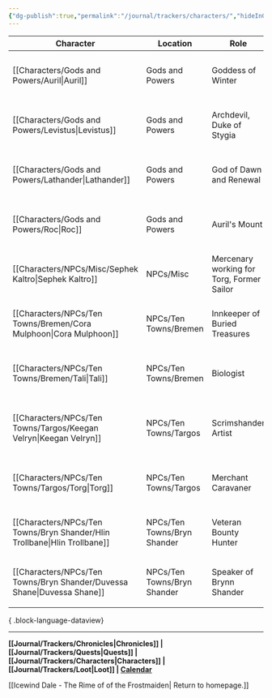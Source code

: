 ```yaml
---
{"dg-publish":true,"permalink":"/journal/trackers/characters/","hideInGraph":true}
---
```


| Character                                                                    | Location                    | Role                                      | Species    | Age          | Gender         | Descriptors                                                         |
| ---------------------------------------------------------------------------- | --------------------------- | ----------------------------------------- | ---------- | ------------ | -------------- | ------------------------------------------------------------------- |
| [[Characters/Gods and Powers/Auril\|Auril]]                               | Gods and Powers             | Goddess of Winter                         | God        | Ageless      | Woman          | <ul><li>Isolated</li><li>Cruel</li><li>Enduring</li></ul>           |
| [[Characters/Gods and Powers/Levistus\|Levistus]]                         | Gods and Powers             | Archdevil, Duke of Stygia                 | Fiend      | Ancient      | Male           | <ul><li>Treacherous</li><li>Debonair</li><li>Evil</li></ul>         |
| [[Characters/Gods and Powers/Lathander\|Lathander]]                       | Gods and Powers             | God of Dawn and Renewal                   | God        | Ageless      | Male           | <ul><li>Benevolent</li><li>Mirthful</li><li>Steadfast</li></ul>     |
| [[Characters/Gods and Powers/Roc\|Roc]]                                   | Gods and Powers             | Auril's Mount                             | Roc        | Unknown-Aged | Unknown-Gender | <ul><li>Primal</li><li>Predatory</li><li>Bird</li></ul>             |
| [[Characters/NPCs/Misc/Sephek Kaltro\|Sephek Kaltro]]                     | NPCs/Misc                   | Mercenary working for Torg, Former Sailor | Human      | Adult        | Man            | <ul><li>Well-spoken</li><li>Cold-Hearted</li><li>Ruthless</li></ul> |
| [[Characters/NPCs/Ten Towns/Bremen/Cora Mulphoon\|Cora Mulphoon]]         | NPCs/Ten Towns/Bremen       | Innkeeper of Buried Treasures             | Human      | Middle-aged  | Woman          | <ul><li>Anxious</li><li>Hospitable</li><li>Kind</li></ul>           |
| [[Characters/NPCs/Ten Towns/Bremen/Tali\|Tali]]                           | NPCs/Ten Towns/Bremen       | Biologist                                 | Half-Elven | Young        | Person         | <ul><li>Excitable</li><li>Curious</li><li>Moral</li></ul>           |
| [[Characters/NPCs/Ten Towns/Targos/Keegan Velryn\|Keegan Velryn]]         | NPCs/Ten Towns/Targos       | Scrimshander Artist                       | Human      | Adult        | Man            | <ul><li>Cheerful</li><li>Detail-Oriented</li><li>Disabled</li></ul> |
| [[Characters/NPCs/Ten Towns/Targos/Torg\|Torg]]                           | NPCs/Ten Towns/Targos       | Merchant Caravaner                        | Dwarf      | Middle-Aged  | Man            | <ul><li>Unscrupulous</li><li>Capistalistic</li><li>Shrewd</li></ul> |
| [[Characters/NPCs/Ten Towns/Bryn Shander/Hlin Trollbane\|Hlin Trollbane]] | NPCs/Ten Towns/Bryn Shander | Veteran Bounty Hunter                     | Dwarf      | Mature       | Woman          | <ul><li>Sharp</li><li>Righteous</li><li>Straightshooter</li></ul>   |
| [[Characters/NPCs/Ten Towns/Bryn Shander/Duvessa Shane\|Duvessa Shane]]   | NPCs/Ten Towns/Bryn Shander | Speaker of Brynn Shander                  | Human      | Adult        | Woman          | <ul><li>Pragmatic</li><li>Serious</li><li>Uptight</li></ul>         |

{ .block-language-dataview}

---
**[[Journal/Trackers/Chronicles\|Chronicles]] | [[Journal/Trackers/Quests\|Quests]] |  [[Journal/Trackers/Characters\|Characters]]  | [[Journal/Trackers/Loot\|Loot]] | [Calendar](https://app.fantasy-calendar.com/calendars/b92ff6b73ed0d08bb329405ca22ef86f)**

[[Icewind Dale -  The Rime of of the Frostmaiden\| Return to homepage.]]



